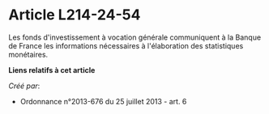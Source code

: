 # Article L214-24-54

Les fonds d'investissement à vocation générale communiquent à la Banque de France les informations nécessaires à
l'élaboration des statistiques monétaires.

**Liens relatifs à cet article**

_Créé par_:

  - Ordonnance n°2013-676 du 25 juillet 2013 - art. 6
